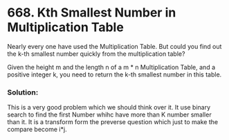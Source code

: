 # 668. Kth Smallest Number in Multiplication Table

Nearly every one have used the Multiplication Table. But could you find out the k-th smallest number quickly from the multiplication table?

Given the height m and the length n of a m * n Multiplication Table, and a positive integer k, you need to return the k-th smallest number in this table.

### Solution:

This is a very good problem which we should think over it. It use binary search to find the first Number whihc have more than K number smaller than it. It is a transform form the preverse question which just to make the compare become i*j.
